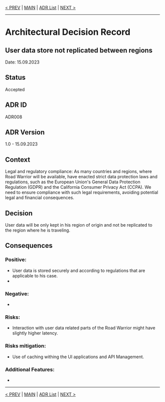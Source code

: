   [< PREV](ADR007.md) | [MAIN](../README.md) | [ADR List](README.md) | [NEXT >](ADR009.md)

---

# Architectural Decision Record
## User data store not replicated between regions
Date: 15.09.2023

## Status
Accepted

## ADR ID
ADR008

## ADR Version
1.0 - 15.09.2023

## Context
Legal and regulatory compliance: As many countries and regions, where Road Warrior will be available, have enacted strict data protection laws and regulations, such as the European Union's General Data Protection Regulation (GDPR) and the California Consumer Privacy Act (CCPA). We need to ensure compliance with such legal requirements, avoiding potential legal and financial consequences. 

## Decision
User data will be only kept in his region of origin and not be replicated to the region where he is traveling.

## Consequences
### Positive:
- User data is stored securely and according to regulations that are applicable to his case.
- 

### Negative:
- 

### Risks:
- Interaction with user data related parts of the Road Warrior might have slightly higher latency.

### Risks mitigation:
- Use of caching withing the UI applications and API Management.

### Additional Features:
- 

------

[< PREV](ADR007.md) | [MAIN](../README.md) | [ADR List](README.md) | [NEXT >](ADR009.md)
